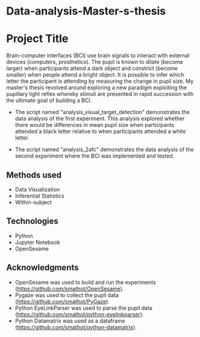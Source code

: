 # Data-analysis-Master-s-thesis

# Project Title

Brain-computer interfaces (BCI) use brain signals to interact with external devices (computers, prosthetics). The pupil is known to dilate (become larger) when participants attend a dark object and constrict (become smaller) when people attend a bright object. It is possible to infer which letter the participant is attending by measuring the change in pupil size.
My master's thesis revolved around exploring a new paradigm exploiting the pupillary light reflex whereby stimuli are presented in rapid succession with the ultimate goal of building a BCI. 

* The script named "analysis_visual_target_detection" demonstrates the data analysis of the first experiment. This analysis explored whether there would be differences in mean pupil size when participants attended a black letter relative to when participants attended a white letter.

* The script named "analysis_2afc" demonstrates the data analysis of the second experiment where the BCI was implemented and tested. 

## Methods used

* Data Visualization
* Inferential Statistics
* Within-subject

## Technologies

* Python
* Jupyter Notebook
* OpenSesame

## Acknowledgments

* OpenSesame was used to build and run the experiments (https://github.com/smathot/OpenSesame).
* Pygaze was used to collect the pupil data (https://github.com/smathot/PyGaze).
* Python EyeLinkParser was used to parse the pupil data (https://github.com/smathot/python-eyelinkparser).
* Python Datamatrix was used as a dataframe (https://github.com/smathot/python-datamatrix).


